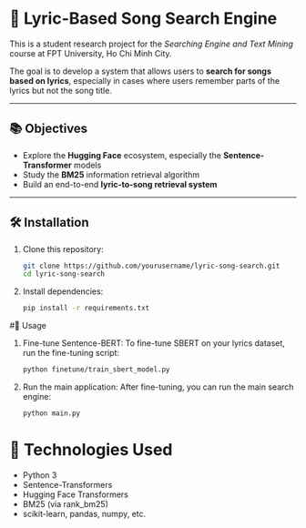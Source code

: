 # 🎵 Lyric-Based Song Search Engine

This is a student research project for the *Searching Engine and Text Mining* course at FPT University, Ho Chi Minh City.

The goal is to develop a system that allows users to **search for songs based on lyrics**, especially in cases where users remember parts of the lyrics but not the song title.

---

## 📚 Objectives

- Explore the **Hugging Face** ecosystem, especially the **Sentence-Transformer** models
- Study the **BM25** information retrieval algorithm
- Build an end-to-end **lyric-to-song retrieval system**

---

## 🛠️ Installation

1. Clone this repository:
   ```bash
   git clone https://github.com/yourusername/lyric-song-search.git
   cd lyric-song-search
2. Install dependencies:
   ```bash
   pip install -r requirements.txt

#🚀 Usage
1. Fine-tune Sentence-BERT:
  To fine-tune SBERT on your lyrics dataset, run the fine-tuning script:
    ```bash
    python finetune/train_sbert_model.py
2. Run the main application:
  After fine-tuning, you can run the main search engine:
     ```bash
    python main.py

# 🧠 Technologies Used
- Python 3
- Sentence-Transformers
- Hugging Face Transformers
- BM25 (via rank_bm25)
- scikit-learn, pandas, numpy, etc.
